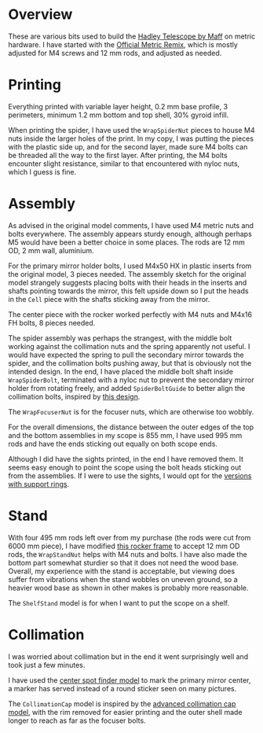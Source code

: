 # Overview

These are various bits used to build the [Hadley Telescope by Maff](https://www.printables.com/model/224383-astronomical-telescope-hadley-an-easy-assembly-hig)
on metric hardware. I have started with the [Official Metric Remix](https://www.printables.com/model/259710-hadley-official-m4metric-remix),
which is mostly adjusted for M4 screws and 12 mm rods, and adjusted as needed.

# Printing

Everything printed with variable layer height, 0.2 mm base profile,
3 perimeters, minimum 1.2 mm bottom and top shell, 30% gyroid infill.

When printing the spider, I have used the `WrapSpiderNut` pieces to house
M4 nuts inside the larger holes of the print. In my copy, I was putting
the pieces with the plastic side up, and for the second layer, made
sure M4 bolts can be threaded all the way to the first layer.
After printing, the M4 bolts encounter slight resistance,
similar to that encountered with nyloc nuts, which
I guess is fine.

# Assembly

As advised in the original model comments, I have used M4 metric nuts
and bolts everywhere. The assembly appears sturdy enough, although
perhaps M5 would have been a better choice in some places. The
rods are 12 mm OD, 2 mm wall, aluminium.

For the primary mirror holder bolts, I used M4x50 HX in plastic inserts
from the original model, 3 pieces needed. The assembly sketch for the
original model strangely suggests placing bolts with their heads in
the inserts and shafts pointing towards the mirror, this felt
upside down so I put the heads in the `Cell` piece with
the shafts sticking away from the mirror.

The center piece with the rocker worked perfectly with
M4 nuts and M4x16 FH bolts, 8 pieces needed.

The spider assembly was perhaps the strangest, with the middle bolt
working against the collimation nuts and the spring apparently not
useful. I would have expected the spring to pull the secondary
mirror towards the spider, and the collimation bolts pushing
away, but that is obviously not the intended design.
In the end, I have placed the middle bolt shaft inside `WrapSpiderBolt`, terminated with a nyloc nut to prevent the secondary mirror holder from rotating freely,
and added `SpiderBoltGuide` to better align the collimation bolts, inspired by [this design](https://www.printables.com/model/266322-hadley-secondary-mirror-holder-m4-slotted-bolt-rem).

The `WrapFocuserNut` is for the focuser nuts, which are otherwise too wobbly.

For the overall dimensions, the distance between the outer edges of the top
and the bottom assemblies in my scope is 855 mm, I have used 995 mm rods
and have the ends sticking out equally on both scope ends.

Although I did have the sights printed, in the end I have removed them.
It seems easy enough to point the scope using the bolt heads sticking
out from the assemblies. If I were to use the sights, I would opt
for the [versions with support rings](https://www.printables.com/model/237379-hadley-114900-telescope-remix).

# Stand

With four 495 mm rods left over from my purchase (the rods were cut from 6000 mm piece),
I have modified [this rocker frame](https://www.printables.com/model/262764-hadley-telescope-rocker-frame)
to accept 12 mm OD rods, the `WrapStandNut` helps with M4 nuts and bolts. I have also made the bottom part
somewhat sturdier so that it does not need the wood base. Overall, my experience with the stand is
acceptable, but viewing does suffer from vibrations when the stand wobbles on uneven ground, so
a heavier wood base as shown in other makes is probably more reasonable.

The `ShelfStand` model is for when I want to put the scope on a shelf.

# Collimation

I was worried about collimation but in the end it went surprisingly well and took just a few minutes.

I have used the [center spot finder model](https://www.printables.com/model/245036-center-spot-finder) to mark the primary mirror center, a marker has served instead of a round sticker seen on many pictures.

The `CollimationCap` model is inspired by the [advanced collimation cap model](https://www.printables.com/model/8465-advanced-telescope-collimation-cap), with the rim removed for easier printing and the outer shell made longer to reach as far as the focuser bolts.
